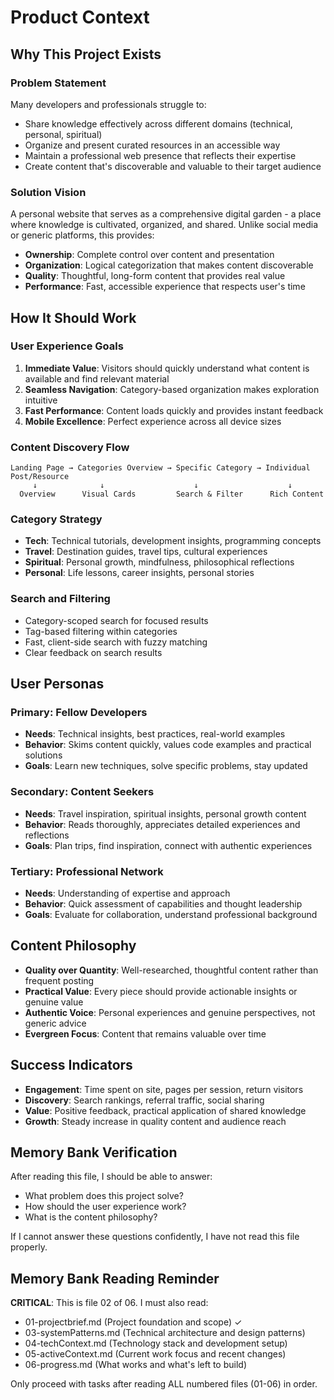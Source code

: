 # Product Context

## Why This Project Exists

### Problem Statement
Many developers and professionals struggle to:
- Share knowledge effectively across different domains (technical, personal, spiritual)
- Organize and present curated resources in an accessible way
- Maintain a professional web presence that reflects their expertise
- Create content that's discoverable and valuable to their target audience

### Solution Vision
A personal website that serves as a comprehensive digital garden - a place where knowledge is cultivated, organized, and shared. Unlike social media or generic platforms, this provides:
- **Ownership**: Complete control over content and presentation
- **Organization**: Logical categorization that makes content discoverable
- **Quality**: Thoughtful, long-form content that provides real value
- **Performance**: Fast, accessible experience that respects user's time

## How It Should Work

### User Experience Goals
1. **Immediate Value**: Visitors should quickly understand what content is available and find relevant material
2. **Seamless Navigation**: Category-based organization makes exploration intuitive
3. **Fast Performance**: Content loads quickly and provides instant feedback
4. **Mobile Excellence**: Perfect experience across all device sizes

### Content Discovery Flow
```
Landing Page → Categories Overview → Specific Category → Individual Post/Resource
     ↓              ↓                    ↓                    ↓
  Overview      Visual Cards         Search & Filter      Rich Content
```

### Category Strategy
- **Tech**: Technical tutorials, development insights, programming concepts
- **Travel**: Destination guides, travel tips, cultural experiences
- **Spiritual**: Personal growth, mindfulness, philosophical reflections
- **Personal**: Life lessons, career insights, personal stories

### Search and Filtering
- Category-scoped search for focused results
- Tag-based filtering within categories
- Fast, client-side search with fuzzy matching
- Clear feedback on search results

## User Personas

### Primary: Fellow Developers
- **Needs**: Technical insights, best practices, real-world examples
- **Behavior**: Skims content quickly, values code examples and practical solutions
- **Goals**: Learn new techniques, solve specific problems, stay updated

### Secondary: Content Seekers
- **Needs**: Travel inspiration, spiritual insights, personal growth content
- **Behavior**: Reads thoroughly, appreciates detailed experiences and reflections
- **Goals**: Plan trips, find inspiration, connect with authentic experiences

### Tertiary: Professional Network
- **Needs**: Understanding of expertise and approach
- **Behavior**: Quick assessment of capabilities and thought leadership
- **Goals**: Evaluate for collaboration, understand professional background

## Content Philosophy
- **Quality over Quantity**: Well-researched, thoughtful content rather than frequent posting
- **Practical Value**: Every piece should provide actionable insights or genuine value
- **Authentic Voice**: Personal experiences and genuine perspectives, not generic advice
- **Evergreen Focus**: Content that remains valuable over time

## Success Indicators
- **Engagement**: Time spent on site, pages per session, return visitors
- **Discovery**: Search rankings, referral traffic, social sharing
- **Value**: Positive feedback, practical application of shared knowledge
- **Growth**: Steady increase in quality content and audience reach

## Memory Bank Verification
After reading this file, I should be able to answer:
- What problem does this project solve?
- How should the user experience work?
- What is the content philosophy?

If I cannot answer these questions confidently, I have not read this file properly.

## Memory Bank Reading Reminder
**CRITICAL**: This is file 02 of 06. I must also read:
- 01-projectbrief.md (Project foundation and scope) ✓
- 03-systemPatterns.md (Technical architecture and design patterns)
- 04-techContext.md (Technology stack and development setup)
- 05-activeContext.md (Current work focus and recent changes)
- 06-progress.md (What works and what's left to build)

Only proceed with tasks after reading ALL numbered files (01-06) in order. 